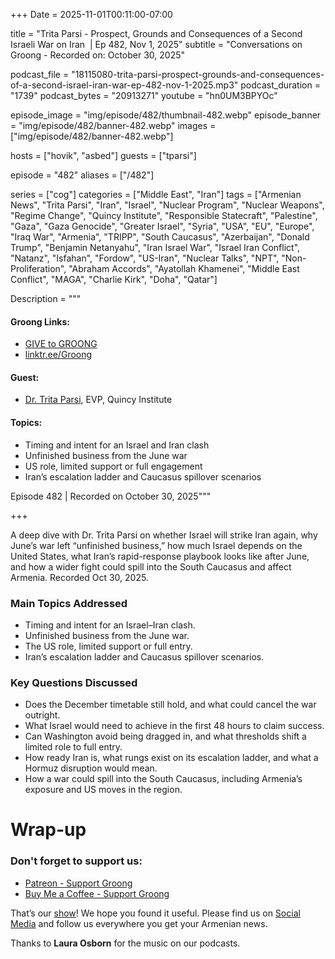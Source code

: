+++
Date = 2025-11-01T00:11:00-07:00

title = "Trita Parsi - Prospect, Grounds and Consequences of a Second Israeli War on Iran  | Ep 482, Nov 1, 2025"
subtitle = "Conversations on Groong - Recorded on: October 30, 2025"

podcast_file     = "18115080-trita-parsi-prospect-grounds-and-consequences-of-a-second-israel-iran-war-ep-482-nov-1-2025.mp3"
podcast_duration = "1739"
podcast_bytes    = "20913271"
youtube = "hn0UM3BPYOc"

episode_image = "img/episode/482/thumbnail-482.webp"
episode_banner = "img/episode/482/banner-482.webp"
images = ["img/episode/482/banner-482.webp"]

hosts = ["hovik", "asbed"]
guests = ["tparsi"]

episode = "482"
aliases = ["/482"]

series = ["cog"]
categories = ["Middle East", "Iran"]
tags = ["Armenian News", "Trita Parsi", "Iran", "Israel", "Nuclear Program", "Nuclear Weapons", "Regime Change", "Quincy Institute", "Responsible Statecraft", "Palestine", "Gaza", "Gaza Genocide", "Greater Israel", "Syria", "USA", "EU", "Europe", "Iraq War", "Armenia", "TRIPP", "South Caucasus", "Azerbaijan", "Donald Trump", "Benjamin Netanyahu", "Iran Israel War", "Israel Iran Conflict", "Natanz", "Isfahan", "Fordow", "US-Iran", "Nuclear Talks", "NPT", "Non-Proliferation", "Abraham Accords", "Ayatollah Khamenei", "Middle East Conflict", "MAGA", "Charlie Kirk", "Doha", "Qatar"]

Description = """

#### Groong Links:
* [GIVE to GROONG](https://podcasts.groong.org/donate)
* [linktr.ee/Groong](https://linktr.ee/groong)

#### Guest:
* [Dr. Trita Parsi](/guest/tparsi), EVP, Quincy Institute

#### Topics:
* Timing and intent for an Israel and Iran clash
* Unfinished business from the June war
* US role, limited support or full engagement
* Iran’s escalation ladder and Caucasus spillover scenarios

Episode 482 | Recorded on October 30, 2025"""

+++

A deep dive with Dr. Trita Parsi on whether Israel will strike Iran again, why June’s war left “unfinished business,” how much Israel depends on the United States, what Iran’s rapid-response playbook looks like after June, and how a wider fight could spill into the South Caucasus and affect Armenia. Recorded Oct 30, 2025. 

### Main Topics Addressed

* Timing and intent for an Israel–Iran clash. 
* Unfinished business from the June war. 
* The US role, limited support or full entry. 
* Iran’s escalation ladder and Caucasus spillover scenarios. 

### Key Questions Discussed

* Does the December timetable still hold, and what could cancel the war outright. 
* What Israel would need to achieve in the first 48 hours to claim success. 
* Can Washington avoid being dragged in, and what thresholds shift a limited role to full entry. 
* How ready Iran is, what rungs exist on its escalation ladder, and what a Hormuz disruption would mean. 
* How a war could spill into the South Caucasus, including Armenia’s exposure and US moves in the region. 


# Wrap-up

### **Don't forget to support us:**
* [Patreon - Support Groong](https://www.patreon.com/ann_groong)
* [Buy Me a Coffee - Support Groong](https://www.buymeacoffee.com/groong)


That’s our [show](https://podcasts.groong.org/)! We hope you found it useful. Please find us on [Social Media](https://linktr.ee/groong) and follow us everywhere you get your Armenian news.

Thanks to **Laura Osborn** for the music on our podcasts.

